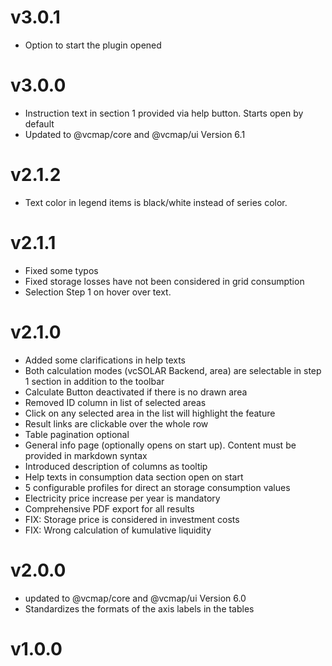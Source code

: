 # v3.0.1

- Option to start the plugin opened

# v3.0.0

- Instruction text in section 1 provided via help button. Starts open by default
- Updated to @vcmap/core and @vcmap/ui Version 6.1

# v2.1.2

- Text color in legend items is black/white instead of series color.

# v2.1.1

- Fixed some typos
- Fixed storage losses have not been considered in grid consumption
- Selection Step 1 on hover over text.

# v2.1.0

- Added some clarifications in help texts
- Both calculation modes (vcSOLAR Backend, area) are selectable in step 1 section in addition to
  the toolbar
- Calculate Button deactivated if there is no drawn area
- Removed ID column in list of selected areas
- Click on any selected area in the list will highlight the feature
- Result links are clickable over the whole row
- Table pagination optional
- General info page (optionally opens on start up). Content must be provided in markdown syntax
- Introduced description of columns as tooltip
- Help texts in consumption data section open on start
- 5 configurable profiles for direct an storage consumption values
- Electricity price increase per year is mandatory
- Comprehensive PDF export for all results
- FIX: Storage price is considered in investment costs
- FIX: Wrong calculation of kumulative liquidity

# v2.0.0

- updated to @vcmap/core and @vcmap/ui Version 6.0
- Standardizes the formats of the axis labels in the tables

# v1.0.0
